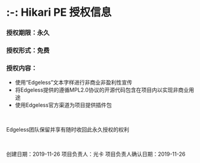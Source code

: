 # :-: Hikari PE 授权信息
### 授权期限：永久
### 授权形式：免费
### 授权内容：
* 使用“Edgeless”文本字样进行非商业非盈利性宣传
* 将Edgeless提供的遵循MPL2.0协议的开源代码包含在项目内以实现非商业用途
* 使用Edgeless官方渠道为项目提供插件包
<br/>

Edgeless团队保留并享有随时收回此永久授权的权利
<br/>

<br/>

创建日期：2019-11-26
项目负责人：光卡
项目负责人确认日期：2019-11-26